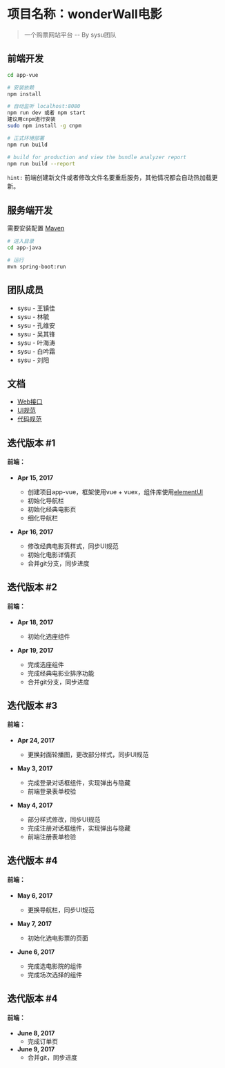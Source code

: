 # 项目名称：wonderWall电影

> 一个购票网站平台 -- By sysu团队

## 前端开发

``` bash
cd app-vue

# 安装依赖
npm install

# 自动监听 localhost:8080
npm run dev 或者 npm start
建议用cnpm进行安装
sudo npm install -g cnpm

# 正式环境部署
npm run build

# build for production and view the bundle analyzer report
npm run build --report
```
`hint:` 前端创建新文件或者修改文件名要重启服务，其他情况都会自动热加载更新。

## 服务端开发
需要安装配置 [Maven](http://maven.apache.org/)
``` bash
# 进入目录
cd app-java

# 运行
mvn spring-boot:run
```

## 团队成员

+ sysu - 王镇佳  
+ sysu - 林毓  
+ sysu - 孔维安  
+ sysu - 吴其锋  
+ sysu - 叶海涛  
+ sysu - 白吟霜  
+ sysu - 刘阳  

## 文档

- [Web接口](api)
- [UI规范](ui_spec)
- [代码规范](code_style)

## 迭代版本 #1

#### 前端：
  - **Apr 15, 2017**
    - 创建项目app-vue，框架使用vue + vuex，组件库使用[elementUI](http://element.eleme.io/#/zh-CN)
    - 初始化导航栏
    - 初始化经典电影页
    - 细化导航栏

  - **Apr 16, 2017**
    - 修改经典电影页样式，同步UI规范
    - 初始化电影详情页
    - 合并git分支，同步进度

## 迭代版本 #2

#### 前端：
  - **Apr 18, 2017**
    - 初始化选座组件

  - **Apr 19, 2017**
    - 完成选座组件
    - 完成经典电影业排序功能
    - 合并git分支，同步进度


## 迭代版本 #3

#### 前端：
  - **Apr 24, 2017**
    - 更换封面轮播图，更改部分样式，同步UI规范

  - **May 3, 2017**
    - 完成登录对话框组件，实现弹出与隐藏
    - 前端登录表单校验

  - **May 4, 2017**
    - 部分样式修改，同步UI规范
    - 完成注册对话框组件，实现弹出与隐藏
    - 前端注册表单检验

## 迭代版本 #4

#### 前端：
  - **May 6, 2017**
    - 更换导航栏，同步UI规范

  - **May 7, 2017**
    - 初始化选电影票的页面

  - **June 6, 2017**
    - 完成选电影院的组件
    - 完成场次选择的组件

## 迭代版本 #4

#### 前端：
  - **June 8, 2017**
    - 完成订单页
  - **June 9, 2017**
    - 合并git，同步进度
